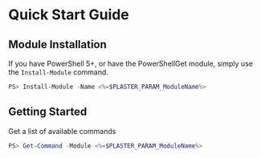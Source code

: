 # Quick Start Guide

## Module Installation

If you have PowerShell 5+, or have the PowerShellGet module, simply use the `Install-Module` command.

```powershell
PS> Install-Module -Name <%=$PLASTER_PARAM_ModuleName%>
```

## Getting Started

Get a list of available commands

```powershell
PS> Get-Command -Module <%=$PLASTER_PARAM_ModuleName%>
```
